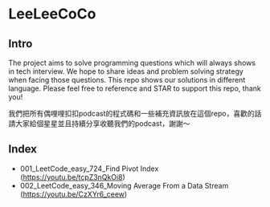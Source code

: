 # LeeLeeCoCo
## Intro
The project aims to solve programming questions which will always shows in tech interview. We hope to share ideas and problem solving strategy when facing those questions. This repo shows our solutions in different language. Please feel free to reference and STAR to support this repo, thank you!

我們把所有偶哩哩扣扣podcast的程式碼和一些補充資訊放在這個repo，喜歡的話請大家給個星星並且持續分享收聽我們的podcast，謝謝～

## Index
- 001_LeetCode_easy_724_Find Pivot Index (https://youtu.be/tcpZ3nQkOi8)
- 002_LeetCode_easy_346_Moving Average From a Data Stream (https://youtu.be/CzXYr6_ceew)


